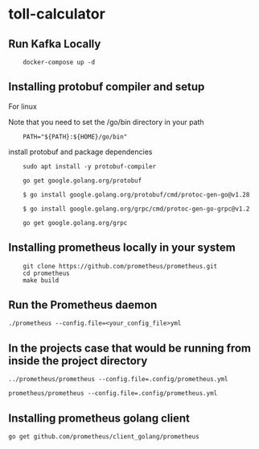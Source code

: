 # toll-calculator

## Run Kafka Locally
```
    docker-compose up -d
```

## Installing protobuf compiler and setup

For linux

Note that you need to set the  /go/bin directory in your path 

```
    PATH="${PATH}:${HOME}/go/bin"
```

install protobuf and package dependencies

```
    sudo apt install -y protobuf-compiler

    go get google.golang.org/protobuf

    $ go install google.golang.org/protobuf/cmd/protoc-gen-go@v1.28

    $ go install google.golang.org/grpc/cmd/protoc-gen-go-grpc@v1.2

    go get google.golang.org/grpc

```

## Installing prometheus locally in your system 

```
    git clone https://github.com/prometheus/prometheus.git
    cd prometheus
    make build
```

## Run the Prometheus daemon

```
./prometheus --config.file=<your_config_file>yml
```

## In the projects case that would be running from inside the project directory

```
../prometheus/prometheus --config.file=.config/prometheus.yml

prometheus/prometheus --config.file=.config/prometheus.yml
```

## Installing prometheus golang client

```
go get github.com/prometheus/client_golang/prometheus
```
